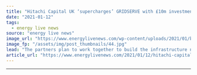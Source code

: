 ```yaml
---
title: "Hitachi Capital UK ‘supercharges’ GRIDSERVE with £10m investment"
date: "2021-01-12"
tags: 
  - energy live news
source: "energy live news"
image_url: "https://www.energylivenews.com/wp-content/uploads/2021/01/braintree_1_high_res_720x412.jpg"
image_fp: "/assets/img/post_thumbnails/44.jpg"
lead: "The partners plan to work together to build the infrastructure needed for the large-scale adoption of electric vehicles in the UK"
article_url: "https://www.energylivenews.com/2021/01/12/hitachi-capital-uk-supercharges-gridserve-with-10m-investment/"
---
```


---
